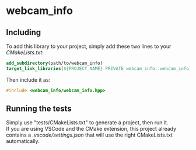 # webcam_info

## Including

To add this library to your project, simply add these two lines to your *CMakeLists.txt*:
```cmake
add_subdirectory(path/to/webcam_info)
target_link_libraries(${PROJECT_NAME} PRIVATE webcam_info::webcam_info)
```

Then include it as:
```cpp
#include <webcam_info/webcam_info.hpp>
```

## Running the tests

Simply use "tests/CMakeLists.txt" to generate a project, then run it.<br/>
If you are using VSCode and the CMake extension, this project already contains a *.vscode/settings.json* that will use the right CMakeLists.txt automatically.

